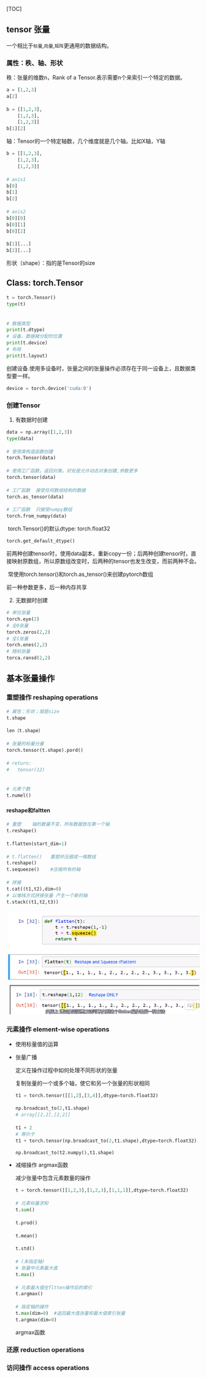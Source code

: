 [TOC]

## tensor 张量

一个相比于`标量`,`向量`,`矩阵`更通用的数据结构。



### 属性：秩、轴、形状



秩：张量的维数n，Rank of a Tensor.表示需要n个来索引一个特定的数据。

~~~python
a = [1,2,3]
a[2]

b = [[1,2,3],
    [1,2,3],
    [1,2,3]]
b[1][2]
~~~



轴：Tensor的一个特定轴数，几个维度就是几个轴。比如X轴，Y轴



```python
b = [[1,2,3],
    [1,2,3],
    [1,2,3]]

# axis1
b[0]
b[1]
b[2]

# axis2
b[0][0]
b[0][1]
b[0][2]

b[1][...]
b[2][...]

```



形状（shape）：指的是Tensor的size



## Class: torch.Tensor

```python
t = torch.Tensor()
type(t)


# 数据类型
print(t.dtype)
# 设备，数据被分配的位置
print(t.device)
# 布局
print(t.layout)
```



创建设备.使用多设备时，张量之间的张量操作必须存在于同一设备上，且数据类型要一样。

```python
device = torch.device('cuda:0')
```

 

### 创建Tensor

1. 有数据时创建

~~~python
data = np.array([1,2,3])
type(data)

# 使用类构造函数创建
torch.Tensor(data)

# 使用工厂函数，返回对象。好处是允许动态对象创建,参数更多
torch.tensor(data)

# 工厂函数	接受任何数组结构的数据
torch.as_tensor(data)

# 工厂函数	只接受numpy数组
torch.from_numpy(data)
~~~

​	torch.Tensor()的默认dtype: 	torch.float32

```python
torch.get_default_dtype()
```

​	前两种创建tensor时，使用data副本，重新copy一份；后两种创建tensor时，直接映射原数组，所以原数组改变时，后两种的tensor也发生改变，而前两种不会。

​	常使用torch.tensor()和torch.as_tensor()来创建pytorch数组

前一种参数更多，后一种内存共享



2. 无数据时创建

```python
# 单位张量
torch.eye(2)
# 全0张量
torch.zeros(2,2)
# 全1张量
torch.ones(2,2)
# 随机张量
torca.ransd(2,2)
```



## 基本张量操作

### 重塑操作	reshaping operations

```python
# 属性：形状；就是size
t.shape

len（t.shape）

# 张量的标量分量
torch.tensor(t.shape).pord()

# return:
# 	tensor(12)


# 元素个数
t.numel()

```

#### reshape和faltten

 ```python
# 重塑	轴的数量不变，所有数据放在第一个轴
t.reshape()

t.flatten(start_dim=1)

# t.flatten()	重塑并压缩成一维数组
t.reshape()
t.sequeeze()	#压缩所有的轴

# 拼接
t.cat((t1,t2),dim=0)
# 以堆栈方式拼接张量	产生一个新的轴
t.stack((t1,t2,t3))
 ```

![image-20201101154936713](images/image-20201101154936713.png)



### 元素操作	element-wise operations

- 使用标量值的运算

- 张量广播

  定义在操作过程中如何处理不同形状的张量

  复制张量的一个或多个轴，使它和另一个张量的形状相同

  ```python
  t1 = torch.tensor([[1,2],[3,4]],dtype=torch.float32)
  
  np.broadcast_to(2,t1.shape)
  # array[[2,2],[2,2]]
  
  t1 + 2
  # 等价于
  t1 + torch.tensor(np.broadcast_to(2,t1.shape),dtype=torch.float32)
  ```

  ```python
  np.broadcast_to(t2.numpy(),t1.shape)
  ```

- 减缩操作   argmax函数

  减少张量中包含元素数量的操作

  ```python
  t = torch.tensor([[1,2,3],[1,2,3],[1,1,1]],dtype=torch.float32)
  
  # 元素标量求和
  t.sum()
  
  t.prod()
  
  t.mean()
  
  t.std()
  
  # (未指定轴)
  # 张量中元素最大值
  t.max()
  
  # 元素最大值在fltten操作后的索引
  t.argmax() 
  
  # 指定轴的操作
  t.max(dim=0)	#返回最大值张量和最大值索引张量
  t.argmax(dim=0)		   
  ```

  argmax函数

  

### 还原	reduction operations



### 访问操作	access operations


